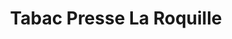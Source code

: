 ---
title: "Tabac Presse La Roquille"
url: /le-cap-dagde/tabac-presse-la-roquille/
shop: marchand de journaux
---